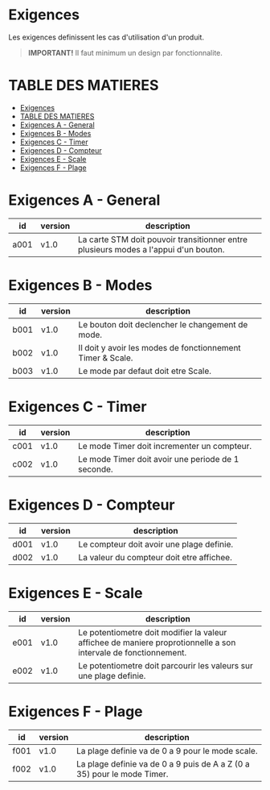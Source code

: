 # Exigences

Les exigences definissent les cas d'utilisation d'un produit.

> **IMPORTANT!** Il faut minimum un design par fonctionnalite.

# TABLE DES MATIERES
- [Exigences](#exigences)
- [TABLE DES MATIERES](#table-des-matieres)
- [Exigences A - General](#exigences-a---general)
- [Exigences B - Modes](#exigences-b---modes)
- [Exigences C - Timer](#exigences-c---timer)
- [Exigences D - Compteur](#exigences-d---compteur)
- [Exigences E - Scale](#exigences-e---scale)
- [Exigences F - Plage](#exigences-f---plage)

# Exigences A - General

| id   | version | description                                                                          |
|------|---------|--------------------------------------------------------------------------------------|
| a001 | v1.0    | La carte STM doit pouvoir transitionner entre plusieurs modes a l'appui d'un bouton. |

# Exigences B - Modes

| id   | version | description                                                |
|------|---------|------------------------------------------------------------|
| b001 | v1.0    | Le bouton doit declencher le changement de mode.           |
| b002 | v1.0    | Il doit y avoir les modes de fonctionnement Timer & Scale. |
| b003 | v1.0    | Le mode par defaut doit etre Scale.                        |

# Exigences C - Timer

| id   | version | description                                        |
|------|---------|----------------------------------------------------|
| c001 | v1.0    | Le mode Timer doit incrementer un compteur.        |
| c002 | v1.0    | Le mode Timer doit avoir une periode de 1 seconde. |

# Exigences D - Compteur

| id   | version | description                               |
|------|---------|-------------------------------------------|
| d001 | v1.0    | Le compteur doit avoir une plage definie. |
| d002 | v1.0    | La valeur du compteur doit etre affichee. |

# Exigences E - Scale

| id   | version | description                                                                                                     |
|------|---------|-----------------------------------------------------------------------------------------------------------------|
| e001 | v1.0    | Le potentiometre doit modifier la valeur affichee de maniere proprotionnelle a son intervale de fonctionnement. |
| e002 | v1.0    | Le potentiometre doit parcourir les valeurs sur une plage definie.                                              |

# Exigences F - Plage

| id   | version | description                                                             |
|------|---------|-------------------------------------------------------------------------|
| f001 | v1.0    | La plage definie va de 0 a 9 pour le mode scale.                        |
| f002 | v1.0    | La plage definie va de 0 a 9 puis de A a Z (0 a 35) pour le mode Timer. |
